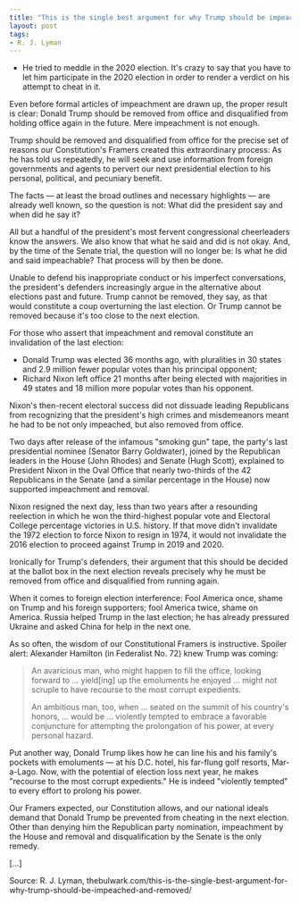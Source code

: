 ```yaml
---
title: "This is the single best argument for why Trump should be impeached and removed"
layout: post
tags:
- R. J. Lyman
---
```


- He tried to meddle in the 2020 election. It's crazy to say that you have to let him participate in the 2020 election in order to render a verdict on his attempt to cheat in it.

Even before formal articles of impeachment are drawn up, the proper result is clear: Donald Trump should be removed from office and disqualified from holding office again in the future. Mere impeachment is not enough.

Trump should be removed and disqualified from office for the precise set of reasons our Constitution's Framers created this extraordinary process: As he has told us repeatedly, he will seek and use information from foreign governments and agents to pervert our next presidential election to his personal, political, and pecuniary benefit.

The facts — at least the broad outlines and necessary highlights — are already well known, so the question is not: What did the president say and when did he say it?

All but a handful of the president's most fervent congressional cheerleaders know the answers. We also know that what he said and did is not okay. And, by the time of the Senate trial, the question will no longer be: Is what he did and said impeachable? That process will by then be done.

Unable to defend his inappropriate conduct or his imperfect conversations, the president's defenders increasingly argue in the alternative about elections past and future. Trump cannot be removed, they say, as that would constitute a coup overturning the last election. Or Trump cannot be removed because it's too close to the next election.

For those who assert that impeachment and removal constitute an invalidation of the last election:

- Donald Trump was elected 36 months ago, with pluralities in 30 states and 2.9 million fewer popular votes than his principal opponent;
- Richard Nixon left office 21 months after being elected with majorities in 49 states and 18 million more popular votes than his opponent.

Nixon's then-recent electoral success did not dissuade leading Republicans from recognizing that the president's high crimes and misdemeanors meant he had to be not only impeached, but also removed from office.

Two days after release of the infamous "smoking gun" tape, the party's last presidential nominee (Senator Barry Goldwater), joined by the Republican leaders in the House (John Rhodes) and Senate (Hugh Scott), explained to President Nixon in the Oval Office that nearly two-thirds of the 42 Republicans in the Senate (and a similar percentage in the House) now supported impeachment and removal.

Nixon resigned the next day, less than two years after a resounding reelection in which he won the third-highest popular vote and Electoral College percentage victories in U.S. history. If that move didn't invalidate the 1972 election to force Nixon to resign in 1974, it would not invalidate the 2016 election to proceed against Trump in 2019 and 2020.

Ironically for Trump's defenders, their argument that this should be decided at the ballot box in the next election reveals precisely why he must be removed from office and disqualified from running again.

When it comes to foreign election interference: Fool America once, shame on Trump and his foreign supporters; fool America twice, shame on America. Russia helped Trump in the last election; he has already pressured Ukraine and asked China for help in the next one.

As so often, the wisdom of our Constitutional Framers is instructive. Spoiler alert: Alexander Hamilton (in Federalist No. 72) knew Trump was coming:

> An avaricious man, who might happen to fill the office, looking forward to … yield[ing] up the emoluments he enjoyed … might not scruple to have recourse to the most corrupt expedients.
>
> An ambitious man, too, when … seated on the summit of his country's honors, … would be … violently tempted to embrace a favorable conjuncture for attempting the prolongation of his power, at every personal hazard.

Put another way, Donald Trump likes how he can line his and his family's pockets with emoluments — at his D.C. hotel, his far-flung golf resorts, Mar-a-Lago. Now, with the potential of election loss next year, he makes "recourse to the most corrupt expedients." He is indeed "violently tempted" to every effort to prolong his power.

Our Framers expected, our Constitution allows, and our national ideals demand that Donald Trump be prevented from cheating in the next election. Other than denying him the Republican party nomination, impeachment by the House and removal and disqualification by the Senate is the only remedy.

[…]

Source: R. J. Lyman, thebulwark.com/this-is-the-single-best-argument-for-why-trump-should-be-impeached-and-removed/

